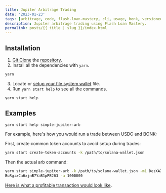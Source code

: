 ```yaml
---
title: Jupiter Arbitrage Trading
date: '2023-01-23'
tags: [arbitrage, code, flash-loan-mastery, cli, usage, bonk, versioned-transactions]
description: Jupiter arbitrage trading using Flash Loan Mastery.
permalink: posts/{{ title | slug }}/index.html
---
```


## Installation

1. [Git Clone](https://git-scm.com/docs/git-clone) the [repository](https://github.com/moshthepitt/flm-jupiter-arb).
2. Install all the dependencies with `yarn`.

```sh
yarn
```
3. Locate or [setup your file system wallet](https://docs.solana.com/wallet-guide/file-system-wallet#:~:text=A%20file%20system%20wallet%20exists,system%20wallet%20is%20not%20recommended.) file.
4. Run `yarn start help` to see all the commands.

```sh
yarn start help
```

## Examples

```sh
yarn start help simple-jupiter-arb
```

For example, here's how you would run a trade between USDC and BONK:

First, create common token accounts to avoid setup during trades:

```sh
yarn start create-token-accounts -k /path/to/solana-wallet.json
```

Then the actual arb command:

```sh
yarn start simple-jupiter-arb -k /path/to/solana-wallet.json -m1 DezXAZ8z7PnrnRJjz3wX -m2 EPjFWdd5AufqSSqeM2qN1xzybapC8G4wEGGkZwyTDt1v
BoRgixCa6xjnB7YaB1pPB263 -a 1000000
```

[Here is what a profitable transaction would look like](https://solscan.io/tx/2wbbaNidGLfefRGkfJQwVCVgCkV8X8yaJLZ3gGqwu5Bhzmnh6dLF2dfZmAYTPDoCrzGpryCuZP75eNGWT4NgJLLJ).
